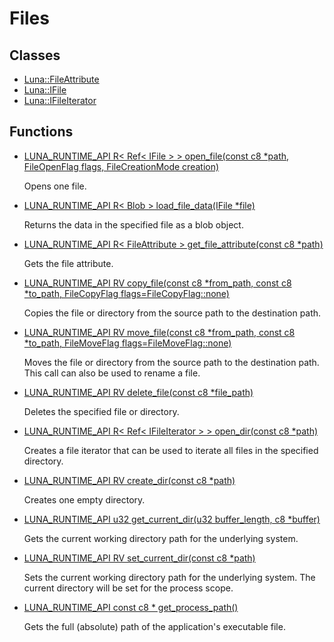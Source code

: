 # Files


## Classes
* [Luna::FileAttribute](struct_luna_1_1_file_attribute.md)
* [Luna::IFile](struct_luna_1_1_i_file.md)
* [Luna::IFileIterator](struct_luna_1_1_i_file_iterator.md)
## Functions
* [LUNA_RUNTIME_API R< Ref< IFile > > open_file(const c8 *path, FileOpenFlag flags, FileCreationMode creation)](group___runtime_file_1ga9c6802285bfe5d9b47a067487cfb665c.md)

    Opens one file. 

* [LUNA_RUNTIME_API R< Blob > load_file_data(IFile *file)](group___runtime_file_1ga5db366dac73029877752fb2969d767ec.md)

    Returns the data in the specified file as a blob object. 

* [LUNA_RUNTIME_API R< FileAttribute > get_file_attribute(const c8 *path)](group___runtime_file_1gafc817765c2a5febb456d0d0728685295.md)

    Gets the file attribute. 

* [LUNA_RUNTIME_API RV copy_file(const c8 *from_path, const c8 *to_path, FileCopyFlag flags=FileCopyFlag::none)](group___runtime_file_1ga403fdc9a5e3d0192d169112ab09937c3.md)

    Copies the file or directory from the source path to the destination path. 

* [LUNA_RUNTIME_API RV move_file(const c8 *from_path, const c8 *to_path, FileMoveFlag flags=FileMoveFlag::none)](group___runtime_file_1gacd11152f82d27b7d4edaead28e0056c0.md)

    Moves the file or directory from the source path to the destination path. This call can also be used to rename a file. 

* [LUNA_RUNTIME_API RV delete_file(const c8 *file_path)](group___runtime_file_1gadf474a92aea43a8fc8d0a494545b4166.md)

    Deletes the specified file or directory. 

* [LUNA_RUNTIME_API R< Ref< IFileIterator > > open_dir(const c8 *path)](group___runtime_file_1ga34fd3952c7f15f22c272f9d4e568436d.md)

    Creates a file iterator that can be used to iterate all files in the specified directory. 

* [LUNA_RUNTIME_API RV create_dir(const c8 *path)](group___runtime_file_1ga88c4a1aee80b54bcc1c6220f64151028.md)

    Creates one empty directory. 

* [LUNA_RUNTIME_API u32 get_current_dir(u32 buffer_length, c8 *buffer)](group___runtime_file_1gaf2b20ca5fdbac9bed29388cb94d4a68a.md)

    Gets the current working directory path for the underlying system. 

* [LUNA_RUNTIME_API RV set_current_dir(const c8 *path)](group___runtime_file_1gae7531a6ee8352538200ef1502d2dedc2.md)

    Sets the current working directory path for the underlying system. The current directory will be set for the process scope. 

* [LUNA_RUNTIME_API const c8 * get_process_path()](group___runtime_file_1gac78ec88a75597d9ed708a7e53109de15.md)

    Gets the full (absolute) path of the application's executable file. 

